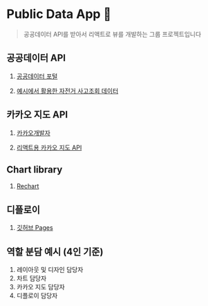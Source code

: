# Public Data App 🚀

> 공공데이터 API를 받아서 리액트로 뷰를 개발하는 그룹 프로젝트입니다

## 공공데이터 API
1. [공공데이터 포털](https://www.data.go.kr/index.do)

2. [예시에서 활용한 자전거 사고조회 데이터](https://www.data.go.kr/tcs/dss/selectApiDataDetailView.do?publicDataPk=15056681)

## 카카오 지도 API
1. [카카오개발자](https://developers.kakao.com/)

2. [리액트용 카카오 지도 API](https://react-kakao-maps-sdk.jaeseokim.dev/)

## Chart library
1. [Rechart](https://recharts.org/en-US)

## 디플로이
1. [깃허브 Pages](https://github.com/gitname/react-gh-pages)

## 역할 분담 예시 (4인 기준)
1. 레이아웃 및 디자인 담당자
2. 차트 담당자
3. 카카오 지도 담당자
4. 디플로이 담당자




